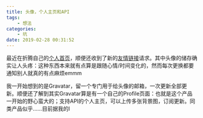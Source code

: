 ```yaml
---
title: 头像，个人主页和API
tags: 
    - 想法
categories:
    - 坑
date: 2019-02-28 00:31:52
---
```


最近在折腾自己的[个人首页](https://never.pet)，顺便还收到了新的[友情链接](https://blog.never.pet/friends)请求。其中头像的储存确实让人头疼：这种东西本来就有点算是跟随心情/时间变化的，然而每次更换都要通知别人就真的有点麻烦emmm

我一开始想到的是Gravatar，留一个专门用于给头像的邮箱，一次更新全部更新。顺便还了解到其实Gravatar算是有一个自己的Profile页面：也就是这个产品一开始的野心蛮大的；支持API的个人主页，可以上传多张背景图，订阅更新。同类产品似乎……目前据我的l
<!--stackedit_data:
eyJoaXN0b3J5IjpbLTEyMjUwODI0NjFdfQ==
-->